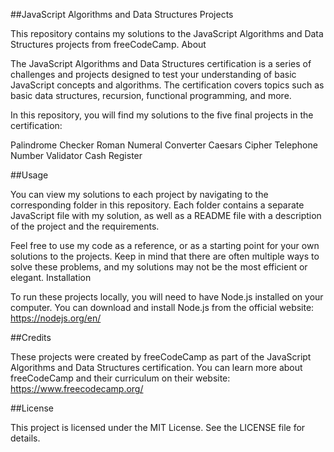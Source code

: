 ##JavaScript Algorithms and Data Structures Projects

This repository contains my solutions to the JavaScript Algorithms and Data Structures projects from freeCodeCamp.
About

The JavaScript Algorithms and Data Structures certification is a series of challenges and projects designed to test your understanding of basic JavaScript concepts and algorithms. The certification covers topics such as basic data structures, recursion, functional programming, and more.

In this repository, you will find my solutions to the five final projects in the certification:

Palindrome Checker
Roman Numeral Converter
Caesars Cipher
Telephone Number Validator
Cash Register

##Usage

You can view my solutions to each project by navigating to the corresponding folder in this repository. Each folder contains a separate JavaScript file with my solution, as well as a README file with a description of the project and the requirements.

Feel free to use my code as a reference, or as a starting point for your own solutions to the projects. Keep in mind that there are often multiple ways to solve these problems, and my solutions may not be the most efficient or elegant.
Installation

To run these projects locally, you will need to have Node.js installed on your computer. You can download and install Node.js from the official website: https://nodejs.org/en/

##Credits

These projects were created by freeCodeCamp as part of the JavaScript Algorithms and Data Structures certification. You can learn more about freeCodeCamp and their curriculum on their website: https://www.freecodecamp.org/

##License

This project is licensed under the MIT License. See the LICENSE file for details.
